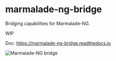 # marmalade-ng-bridge

Bridging capabilities for Marmalade-NG.

WIP

Doc: https://marmalade-ng-bridge.readthedocs.io

![Marmalade-NG bridge](./doc/source/diagrams/bridge.svg")
